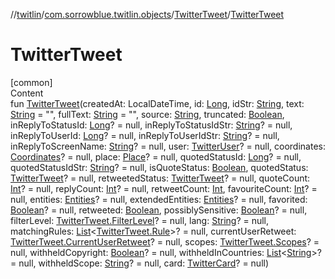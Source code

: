 //[twitlin](../../index.md)/[com.sorrowblue.twitlin.objects](../index.md)/[TwitterTweet](index.md)/[TwitterTweet](-twitter-tweet.md)



# TwitterTweet  
[common]  
Content  
fun [TwitterTweet](-twitter-tweet.md)(createdAt: LocalDateTime, id: [Long](https://kotlinlang.org/api/latest/jvm/stdlib/kotlin/-long/index.html), idStr: [String](https://kotlinlang.org/api/latest/jvm/stdlib/kotlin/-string/index.html), text: [String](https://kotlinlang.org/api/latest/jvm/stdlib/kotlin/-string/index.html) = "", fullText: [String](https://kotlinlang.org/api/latest/jvm/stdlib/kotlin/-string/index.html) = "", source: [String](https://kotlinlang.org/api/latest/jvm/stdlib/kotlin/-string/index.html), truncated: [Boolean](https://kotlinlang.org/api/latest/jvm/stdlib/kotlin/-boolean/index.html), inReplyToStatusId: [Long](https://kotlinlang.org/api/latest/jvm/stdlib/kotlin/-long/index.html)? = null, inReplyToStatusIdStr: [String](https://kotlinlang.org/api/latest/jvm/stdlib/kotlin/-string/index.html)? = null, inReplyToUserId: [Long](https://kotlinlang.org/api/latest/jvm/stdlib/kotlin/-long/index.html)? = null, inReplyToUserIdStr: [String](https://kotlinlang.org/api/latest/jvm/stdlib/kotlin/-string/index.html)? = null, inReplyToScreenName: [String](https://kotlinlang.org/api/latest/jvm/stdlib/kotlin/-string/index.html)? = null, user: [TwitterUser](../-twitter-user/index.md)? = null, coordinates: [Coordinates](../-coordinates/index.md)? = null, place: [Place](../-place/index.md)? = null, quotedStatusId: [Long](https://kotlinlang.org/api/latest/jvm/stdlib/kotlin/-long/index.html)? = null, quotedStatusIdStr: [String](https://kotlinlang.org/api/latest/jvm/stdlib/kotlin/-string/index.html)? = null, isQuoteStatus: [Boolean](https://kotlinlang.org/api/latest/jvm/stdlib/kotlin/-boolean/index.html), quotedStatus: [TwitterTweet](index.md)? = null, retweetedStatus: [TwitterTweet](index.md)? = null, quoteCount: [Int](https://kotlinlang.org/api/latest/jvm/stdlib/kotlin/-int/index.html)? = null, replyCount: [Int](https://kotlinlang.org/api/latest/jvm/stdlib/kotlin/-int/index.html)? = null, retweetCount: [Int](https://kotlinlang.org/api/latest/jvm/stdlib/kotlin/-int/index.html), favouriteCount: [Int](https://kotlinlang.org/api/latest/jvm/stdlib/kotlin/-int/index.html)? = null, entities: [Entities](../-entities/index.md)? = null, extendedEntities: [Entities](../-entities/index.md)? = null, favorited: [Boolean](https://kotlinlang.org/api/latest/jvm/stdlib/kotlin/-boolean/index.html)? = null, retweeted: [Boolean](https://kotlinlang.org/api/latest/jvm/stdlib/kotlin/-boolean/index.html), possiblySensitive: [Boolean](https://kotlinlang.org/api/latest/jvm/stdlib/kotlin/-boolean/index.html)? = null, filterLevel: [TwitterTweet.FilterLevel](-filter-level/index.md)? = null, lang: [String](https://kotlinlang.org/api/latest/jvm/stdlib/kotlin/-string/index.html)? = null, matchingRules: [List](https://kotlinlang.org/api/latest/jvm/stdlib/kotlin.collections/-list/index.html)<[TwitterTweet.Rule](-rule/index.md)>? = null, currentUserRetweet: [TwitterTweet.CurrentUserRetweet](-current-user-retweet/index.md)? = null, scopes: [TwitterTweet.Scopes](-scopes/index.md)? = null, withheldCopyright: [Boolean](https://kotlinlang.org/api/latest/jvm/stdlib/kotlin/-boolean/index.html)? = null, withheldInCountries: [List](https://kotlinlang.org/api/latest/jvm/stdlib/kotlin.collections/-list/index.html)<[String](https://kotlinlang.org/api/latest/jvm/stdlib/kotlin/-string/index.html)>? = null, withheldScope: [String](https://kotlinlang.org/api/latest/jvm/stdlib/kotlin/-string/index.html)? = null, card: [TwitterCard](../-twitter-card/index.md)? = null)  



